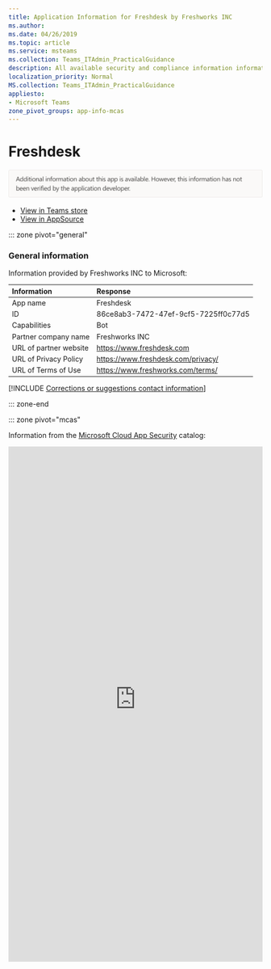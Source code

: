 ```yaml
---
title: Application Information for Freshdesk by Freshworks INC
ms.author: 
ms.date: 04/26/2019
ms.topic: article
ms.service: msteams
ms.collection: Teams_ITAdmin_PracticalGuidance
description: All available security and compliance information information for Freshdesk, its data handling policies, its Microsoft Cloud App Security app catalog information, and security/compliance information in the CSA STAR registry.
localization_priority: Normal
MS.collection: Teams_ITAdmin_PracticalGuidance
appliesto:
- Microsoft Teams
zone_pivot_groups: app-info-mcas
---
```

# Freshdesk

<p></p><img alt="Non-attested image" src="./images/unattested.png" width="650"/>

* <a href="https://teams.microsoft.com/l/app/86ce8ab3-7472-47ef-9cf5-7225ff0c77d5" target="_blank">View in Teams store</a>
* <a href="https://appsource.microsoft.com/en-us/product/office/WA104381505" target="_blank">View in AppSource</a>

::: zone pivot="general"

### General information

Information provided by Freshworks INC to Microsoft:

| **Information** | **Response** |
|:----------------|:-------------|
| App name | Freshdesk |
| ID | 86ce8ab3-7472-47ef-9cf5-7225ff0c77d5 |
| Capabilities | Bot |
| Partner company name | Freshworks INC |
| URL of partner website | <https://www.freshdesk.com> |
| URL of Privacy Policy | <https://www.freshdesk.com/privacy/> |
| URL of Terms of Use | <https://www.freshworks.com/terms/> |

 [!INCLUDE [Corrections or suggestions contact information](./includes/corrections-or-suggestions.md)]

::: zone-end


::: zone pivot="mcas"

Information from the [Microsoft Cloud App Security](https://www.microsoft.com/en-us/enterprise-mobility-security/cloud-app-security) catalog:

<iframe height='1020' title='Microsoft Cloud App Security Information' src='https://3ca685143b5b46b4b0e5266dadf2e97c.codepen.website/#/dashboard/18791' frameborder='no'  style='width: 100%;'>

Open <a href="https://3ca685143b5b46b4b0e5266dadf2e97c.codepen.website/#/dashboard/18791" target="_blank">in a new tab</a>

[!INCLUDE [Corrections or suggestions contact information](./includes/corrections-or-suggestions.md)]

::: zone-end

